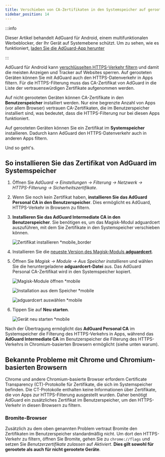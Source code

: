 ```yaml
---
title: Verschieben von CA-Zertifikaten in den Systemspeicher auf gerooteten Geräten
sidebar_position: 14
---
```


:::info

Dieser Artikel behandelt AdGuard für Android, einem multifunktionalen Werbeblocker, der Ihr Gerät auf Systemebene schützt. Um zu sehen, wie es funktioniert, [laden Sie die AdGuard-App herunter](https://agrd.io/download-kb-adblock)

:::

AdGuard für Android kann [verschlüsselten HTTPS-Verkehr filtern](/general/https-filtering/what-is-https-filtering) und damit die meisten Anzeigen und Tracker auf Websites sperren. Auf gerooteten Geräten können Sie mit AdGuard auch den HTTPS-Datenverkehr in Apps filtern. Für die HTTPS-Filterung muss das CA-Zertifikat von AdGuard in die Liste der vertrauenswürdigen Zertifikate aufgenommen werden.

Auf nicht gerooteten Geräten können CA-Zertifikate in den **Benutzerspeicher** installiert werden. Nur eine begrenzte Anzahl von Apps (vor allem Browser) vertrauen CA-Zertifikaten, die im Benutzerspeicher installiert sind, was bedeutet, dass die HTTPS-Filterung nur bei diesen Apps funktioniert.

Auf gerooteten Geräten können Sie ein Zertifikat im **Systemspeicher** installieren. Dadurch kann AdGuard den HTTPS-Datenverkehr auch in anderen Apps filtern.

Und so geht's.

## So installieren Sie das Zertifikat von AdGuard im Systemspeicher

1. Öffnen Sie *AdGuard → Einstellungen → Filterung → Netzwerk → HTTPS-Filterung → Sicherheitszertifikate*.

1. Wenn Sie noch kein Zertifikat haben, **installieren Sie das AdGuard Personal CA in den Benutzerspeicher**. Dies ermöglicht es AdGuard, HTTPS-Verkehr in Browsern zu filtern.

1. **Installieren Sie das AdGuard Intermediate CA in den Benutzerspeicher**. Sie benötigen es, um das Magisk-Modul adguardcert auszuführen, mit dem Sie Zertifikate in den Systemspeicher verschieben können.

    ![Zertifikat installieren *mobile_border](https://cdn.adtidy.org/blog/new/asx1xksecurity_certificates.png)

1. Installieren Sie die [neueste Version des Magisk-Moduls **adguardcert**](https://github.com/AdguardTeam/adguardcert/releases/latest/).

1. Öffnen Sie *Magisk → Module → Aus Speicher installieren* und wählen Sie die heruntergeladene **adguardcert-Datei** aus. Das AdGuard Personal CA-Zertifikat wird in den Systemspeicher kopiert.

    ![Magisk-Module öffnen *mobile](https://cdn.adtidy.org/content/kb/ad_blocker/android/solving_problems/https-certificate-for-rooted/magisk-module-4.png)

    ![Installation aus dem Speicher *mobile](https://cdn.adtidy.org/content/kb/ad_blocker/android/solving_problems/https-certificate-for-rooted/magisk-module-5.png)

    ![adguardcert auswählen *mobile](https://cdn.adtidy.org/content/kb/ad_blocker/android/solving_problems/https-certificate-for-rooted/magisk-module-6.png)

1. Tippen Sie auf **Neu starten**.

    ![Gerät neu starten *mobile](https://cdn.adtidy.org/content/kb/ad_blocker/android/solving_problems/https-certificate-for-rooted/magisk-module-7.png)

Nach der Übertragung ermöglicht das **AdGuard Personal CA** im Systemspeicher die Filterung des HTTPS-Verkehrs in Apps, während das **AdGuard Intermediate CA** im Benutzerspeicher die Filterung des HTTPS-Verkehrs in Chromium-basierten Browsern ermöglicht (siehe unten warum).

## Bekannte Probleme mit Chrome und Chromium-basierten Browsern

Chrome und andere Chromium-basierte Browser erfordern Certificate Transparency (CT)-Protokolle für Zertifikate, die sich im Systemspeicher befinden. Die CT-Protokolle enthalten keine Informationen über Zertifikate, die von Apps zur HTTPS-Filterung ausgestellt wurden. Daher benötigt AdGuard ein zusätzliches Zertifikat im Benutzerspeicher, um den HTTPS-Verkehr in diesen Browsern zu filtern.

### Bromite-Browser

Zusätzlich zu dem oben genannten Problem vertraut Bromite den Zertifikaten im Benutzerspeicher standardmäßig nicht. Um dort den HTTPS-Verkehr zu filtern, öffnen Sie Bromite, gehen Sie zu `chrome://flags` und setzen Sie *Benutzerzertifikate zulassen* auf *Aktiviert*. **Dies gilt sowohl für gerootete als auch für nicht gerootete Geräte**.
